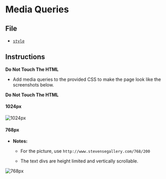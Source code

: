 # Media Queries

## File

* [`style`](Unsolved/styled.css)

## Instructions

**Do Not Touch The HTML**

* Add media queries to the provided CSS to make the page look like the screenshots below.

**Do Not Touch The HTML**

#### 1024px

![1024px](1024px.png)

#### 768px

* **Notes:**

  * For the picture, use `http://www.stevensegallery.com/768/200`
  
  * The text divs are height limited and vertically scrollable.

![768px](768px.png)
